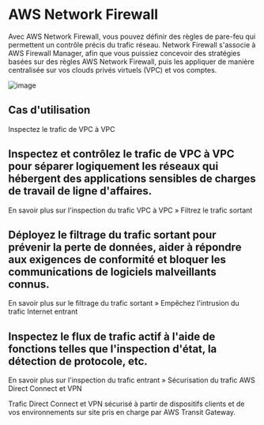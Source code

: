 # AWS Network Firewall

Avec AWS Network Firewall, vous pouvez définir des règles de pare-feu qui permettent un contrôle précis du trafic réseau. Network Firewall s'associe à AWS Firewall Manager, afin que vous puissiez concevoir des stratégies basées sur des règles AWS Network Firewall, puis les appliquer de manière centralisée sur vos clouds privés virtuels (VPC) et vos comptes.

![image](https://user-images.githubusercontent.com/103506746/208858363-ee6c844c-0029-4737-aa19-389fed60790c.png)

## Cas d'utilisation
Inspectez le trafic de VPC à VPC

## Inspectez et contrôlez le trafic de VPC à VPC pour séparer logiquement les réseaux qui hébergent des applications sensibles de charges de travail de ligne d'affaires.
En savoir plus sur l'inspection du trafic VPC à VPC »
Filtrez le trafic sortant

## Déployez le filtrage du trafic sortant pour prévenir la perte de données, aider à répondre aux exigences de conformité et bloquer les communications de logiciels malveillants connus.
En savoir plus sur le filtrage du trafic sortant »
Empêchez l'intrusion du trafic Internet entrant

## Inspectez le flux de trafic actif à l'aide de fonctions telles que l'inspection d'état, la détection de protocole, etc.
En savoir plus sur l'inspection du trafic entrant »
Sécurisation du trafic AWS Direct Connect et VPN

Trafic Direct Connect et VPN sécurisé à partir de dispositifs clients et de vos environnements sur site pris en charge par AWS Transit Gateway.
